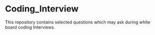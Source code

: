 # Coding_Interview
This repository contains selected questions which may ask during white board coding Interviews.
